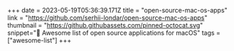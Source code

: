 +++
date = 2023-05-19T05:36:39.171Z
title = "open-source-mac-os-apps"
link = "https://github.com/serhii-londar/open-source-mac-os-apps"
thumbnail = "https://github.githubassets.com/pinned-octocat.svg"
snippet="🚀 Awesome list of open source applications for macOS"
tags = ["awesome-list"]
+++

